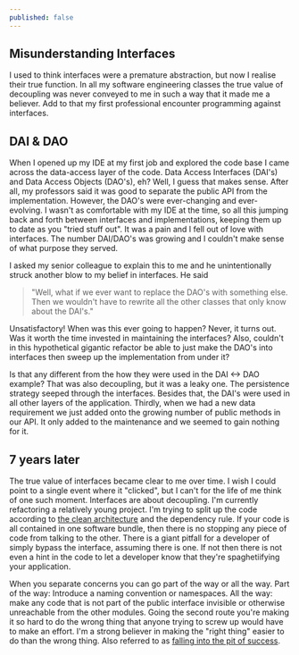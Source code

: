 ```yaml
---
published: false
---
```


## Misunderstanding Interfaces
I used to think interfaces were a premature abstraction, but now I realise their true function. In all my software engineering classes the true value of decoupling was never conveyed to me in such a way that it made me a believer. Add to that my first professional encounter programming against interfaces.

## DAI & DAO
When I opened up my IDE at my first job and explored the code base I came across the data-access layer of the code. Data Access Interfaces (DAI's) and Data Access Objects (DAO's), eh? Well, I guess that makes sense. After all, my professors said it was good to separate the public API from the implementation. However, the DAO's were ever-changing and ever-evolving. I wasn't as comfortable with my IDE at the time, so all this jumping back and forth between interfaces and implementations, keeping them up to date as you "tried stuff out". It was a pain and I fell out of love with interfaces. The number DAI/DAO's was growing and I couldn't make sense of what purpose they served. 

I asked my senior colleague to explain this to me and he unintentionally struck another blow to my belief in interfaces. He said 
> "Well, what if we ever want to replace the DAO's with something else. Then we wouldn't have to rewrite all the other classes that only know about the DAI's."

Unsatisfactory! When was this ever going to happen? Never, it turns out. Was it worth the time invested in maintaining the interfaces? Also, couldn't in this hypothetical gigantic refactor be able to just make the DAO's into interfaces then sweep up the implementation from under it?

Is that any different from the how they were used in the DAI <-> DAO example? That was also decoupling, but it was a leaky one. The persistence strategy seeped through the interfaces. Besides that, the DAI's were used in all other layers of the application. Thirdly, when we had a new data requirement we just added onto the growing number of public methods in our API. It only added to the maintenance and we seemed to gain nothing for it.

## 7 years later
The true value of interfaces became clear to me over time. I wish I could point to a single event where it "clicked", but I can't for the life of me think of one such moment. Interfaces are about decoupling. I'm currently refactoring a relatively young project. I'm trying to split up the code according to [the clean architecture](https://blog.8thlight.com/uncle-bob/2012/08/13/the-clean-architecture.html) and the dependency rule. If your code is all contained in one software bundle, then there is no stopping any piece of code from talking to the other. There is a giant pitfall for a developer of simply bypass the interface, assuming there is one. If not then there is not even a hint in the code to let a developer know that they're spaghetiifying your application.

When you separate concerns you can go part of the way or all the way. Part of the way: Introduce a naming convention or namespaces. All the way: make any code that is not part of the public interface invisible or otherwise unreachable from the other modules. Going the second route you're making it so hard to do the wrong thing that anyone trying to screw up would have to make an effort. I'm a strong believer in making the "right thing" easier to do than the wrong thing. Also referred to as [falling into the pit of success](http://blog.codinghorror.com/falling-into-the-pit-of-success/).